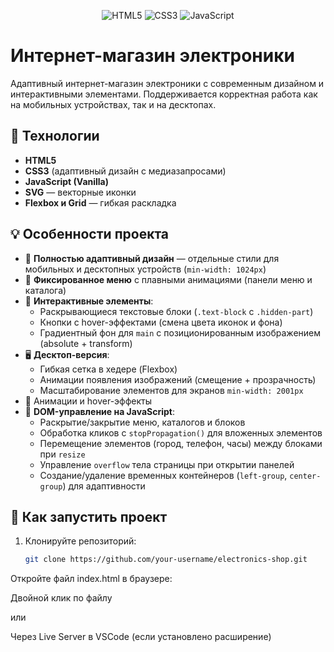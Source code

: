 <p align="center">
  <img src="https://img.shields.io/badge/HTML5-E34F26?style=for-the-badge&logo=html5&logoColor=white" alt="HTML5" />
  <img src="https://img.shields.io/badge/CSS3-1572B6?style=for-the-badge&logo=css3&logoColor=white" alt="CSS3" />
  <img src="https://img.shields.io/badge/JavaScript-F7DF1E?style=for-the-badge&logo=javascript&logoColor=black" alt="JavaScript" />
</p>


# Интернет-магазин электроники

Адаптивный интернет-магазин электроники с современным дизайном и интерактивными элементами. Поддерживается корректная работа как на мобильных устройствах, так и на десктопах.

## 🔧 Технологии

- **HTML5**
- **CSS3** (адаптивный дизайн с медиазапросами)
- **JavaScript (Vanilla)**
- **SVG** — векторные иконки
- **Flexbox и Grid** — гибкая раскладка

## 💡 Особенности проекта

- 📱 **Полностью адаптивный дизайн** — отдельные стили для мобильных и десктопных устройств (`min-width: 1024px`)
- 📂 **Фиксированное меню** с плавными анимациями (панели меню и каталога)
- 🎯 **Интерактивные элементы**:
  - Раскрывающиеся текстовые блоки (`.text-block` с `.hidden-part`)
  - Кнопки с hover-эффектами (смена цвета иконок и фона)
  - Градиентный фон для `main` с позиционированным изображением (absolute + transform)
- 🖥️ **Десктоп-версия**:
  - Гибкая сетка в хедере (Flexbox)
  - Анимации появления изображений (смещение + прозрачность)
  - Масштабирование элементов для экранов `min-width: 2001px`
- 🎨 Анимации и hover-эффекты
- 🧠 **DOM-управление на JavaScript**:
  - Раскрытие/закрытие меню, каталогов и блоков
  - Обработка кликов с `stopPropagation()` для вложенных элементов
  - Перемещение элементов (город, телефон, часы) между блоками при `resize`
  - Управление `overflow` тела страницы при открытии панелей
  - Создание/удаление временных контейнеров (`left-group`, `center-group`) для адаптивности

## 🚀 Как запустить проект

1. Клонируйте репозиторий:

   ```bash
   git clone https://github.com/your-username/electronics-shop.git
   ```
Откройте файл index.html в браузере:

Двойной клик по файлу

или

Через Live Server в VSCode (если установлено расширение)
